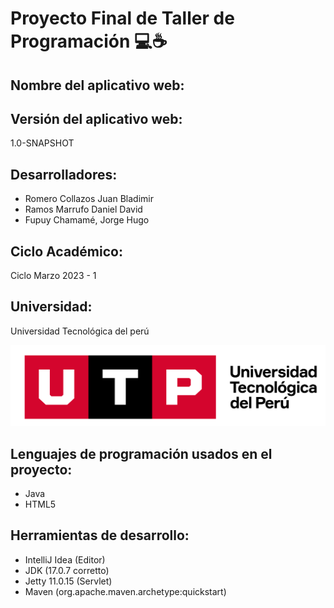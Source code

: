 # Proyecto Final de Taller de Programación 💻☕

## **Nombre del aplicativo web:**


## **Versión del aplicativo web:**

1.0-SNAPSHOT

## **Desarrolladores:**

* Romero Collazos Juan Bladimir
* Ramos Marrufo Daniel David
* Fupuy Chamamé, Jorge Hugo

## **Ciclo Académico:**

Ciclo Marzo 2023 - 1

## **Universidad:**

Universidad Tecnológica del perú

![Logo UTP](https://github.com/INGSYSTEM/Proyecto-Final-TP/blob/main/recursos_adicionales/LOGOTIPO-UTP.png)

## **Lenguajes de programación usados en el proyecto:**

* Java
* HTML5

## **Herramientas de desarrollo:**

* IntelliJ Idea (Editor)
* JDK (17.0.7 corretto)
* Jetty 11.0.15 (Servlet)
* Maven (org.apache.maven.archetype:quickstart)
